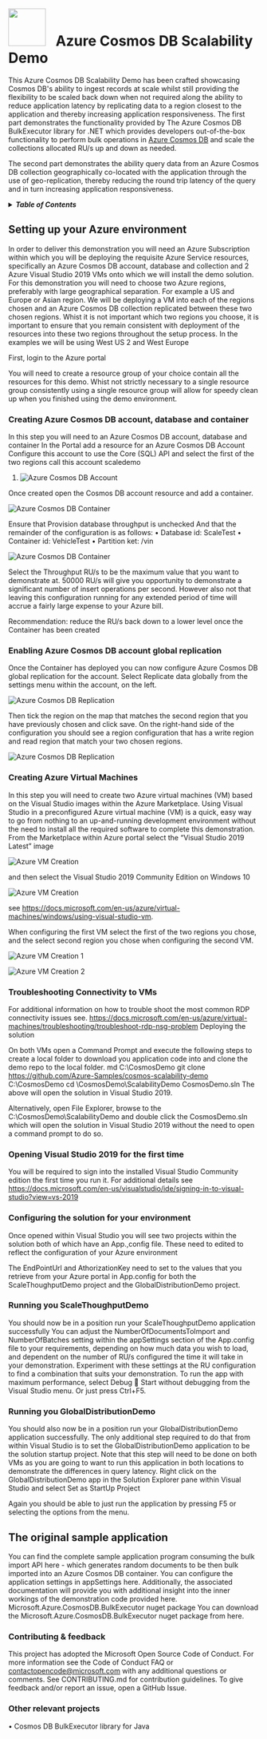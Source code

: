 <img src="https://raw.githubusercontent.com/dennyglee/azure-cosmosdb-spark/master/docs/images/azure-cosmos-db-icon.png" width="75">  &nbsp; Azure Cosmos DB Scalability Demo
==========================================

This Azure Cosmos DB Scalability Demo has been crafted showcasing Cosmos DB's ability to ingest records at scale whilst still providing the flexibility to be scaled back down when not required along the ability to reduce application latency by replicating data to a region closest to the application and thereby increasing application responsiveness.
The first part demonstrates the functionality provided by The Azure Cosmos DB BulkExecutor library for .NET which provides developers out-of-the-box functionality to perform bulk operations in [Azure Cosmos DB](http://cosmosdb.com) and scale the collections allocated RU/s up and down as needed.

The second part demonstrates the ability query data from an Azure Cosmos DB collection geographically co-located with the application through the use of geo-replication, thereby reducing the round trip latency of the query and in turn increasing application responsiveness.

<details>
<summary><strong><em>Table of Contents</em></strong></summary>

- [Setting up your environment](#Azure-Setup)
    - [Deploying your VMs](#Azure-VM-Setup)
    - [Deploying your Azure Cosmos DB account, database and container](#Azure-CosmosDB-Setup)
    - [Troubleshooting Connectivity](#Azure-NSG-Setup)
    - [Deploying the application](#Azure-App-Deployment)
    - [Scaling your collection up for Demo](#Azure-Scale)
    - [Cleaning up after your Demo](#Azure-Cleanup)
- [Performance tips](#additional-pointers)
- [Contributing & Feedback](#contributing--feedback)
- [Other relevant projects](#relevant-projects)

</details>

## Setting up your Azure environment

In order to deliver this demonstration you will need an Azure Subscription within which you will be deploying the requisite Azure Service resources, specifically an Azure Cosmos DB account, database and collection and 2 Azure Visual Studio 2019 VMs onto which we will install the demo solution.
For this demonstration you will need to choose two Azure regions, preferably with large geographical separation. For example a US and Europe or Asian region. We will be deploying a VM into each of the regions chosen and an Azure Cosmos DB collection replicated between these two chosen regions. Whist it is not important which two regions you choose, it is important to ensure that you remain consistent with deployment of the resources into these two regions throughout the setup process.
In the examples we will be using West US 2 and West Europe

First, login to the Azure portal

You will need to create a resource group of your choice contain all the resources for this demo. Whist not strictly necessary to a single resource group consistently using a single resource group will allow for speedy clean up when you finished using the demo environment.

### Creating Azure Cosmos DB account, database and container

In this step you will need to an Azure Cosmos DB account, database and container
In the Portal add a resource for an Azure Cosmos DB Account
Configure this account to use the Core (SQL) API and select the first of the two regions call this account scaledemo

 1. ![Azure Cosmos DB Account](./images/cosmosdb-account.png)

Once created open the Cosmos DB account resource and add a container.

  ![Azure Cosmos DB Container](./images/cosmosdb-container-1.png)

Ensure that Provision database throughput is unchecked 
And that the remainder of the configuration is as follows:
•	Database id: ScaleTest
•	Container id: VehicleTest
•	Partition ket: /vin

  ![Azure Cosmos DB Container](./images/cosmosdb-container-2.png)

Select the Throughput RU/s to be the maximum value that you want to demonstrate at. 50000 RU/s will give you opportunity to demonstrate a significant number of insert operations per second. However also not that leaving this configuration running for any extended period of time will accrue a fairly large expense to your Azure bill. 

Recommendation: reduce the RU/s back down to a lower level once the Container has been created 

### Enabling Azure Cosmos DB account global replication

Once the Container has deployed you can now configure Azure Cosmos DB global replication for the account.
Select Replicate data globally from the settings menu within the account, on the left.

![Azure Cosmos DB Replication](./images/cosmosdb-replicate-1.png)

Then tick the region on the map that matches the second region that you have previously chosen and click save. 
On the right-hand side of the configuration you should see a region configuration that has a write region and read region that match your two chosen regions.

![Azure Cosmos DB Replication](./images/cosmosdb-replicate-2.png)

### Creating Azure Virtual Machines

In this step you will need to create two Azure virtual machines (VM) based on the Visual Studio images within the Azure Marketplace. Using Visual Studio in a preconfigured Azure virtual machine (VM) is a quick, easy way to go from nothing to an up-and-running development environment without the need to install all the required software to complete this demonstration.
From the Marketplace within Azure portal select the “Visual Studio 2019 Latest” image 

![Azure VM Creation](./images/vm-select.png)

and then select the Visual Studio 2019 Community Edition on Windows 10

![Azure VM Creation](./images/vm-select-edition.png)

see https://docs.microsoft.com/en-us/azure/virtual-machines/windows/using-visual-studio-vm.

When configuring the first VM select the first of the two regions you chose, and the select second region you chose when configuring the second VM.

![Azure VM Creation 1](./images/vm1-config.png)

![Azure VM Creation 2](./images/vm2-config.png)

### Troubleshooting Connectivity to VMs

For additional information on how to trouble shoot the most common RDP connectivity issues see. https://docs.microsoft.com/en-us/azure/virtual-machines/troubleshooting/troubleshoot-rdp-nsg-problem
Deploying the solution

On both VMs open a Command Prompt and execute the following steps to create a local folder to download you application code into and clone the demo repo to the local folder.
    md C:\CosmosDemo
    git clone https://github.com/Azure-Samples/cosmos-scalability-demo C:\CosmosDemo
    cd \CosmosDemo\ScalabilityDemo
    CosmosDemo.sln
The above will open the solution in Visual Studio 2019.

Alternatively, open File Explorer, browse to the C:\CosmosDemo\ScalabilityDemo and double click the CosmosDemo.sln which will open the solution in Visual Studio 2019 without the need to open a command prompt to do so.

### Opening Visual Studio 2019 for the first time
You will be required to sign into the installed Visual Studio Community edition the first time you run it. For additional details see https://docs.microsoft.com/en-us/visualstudio/ide/signing-in-to-visual-studio?view=vs-2019

### Configuring the solution for your environment
Once opened within Visual Studio you will see two projects within the solution both of which have an App.,config file. These need to edited to reflect the configuration of your Azure environment 
 
The EndPointUrl and AthorizationKey need to set to the values that you retrieve from your Azure portal in App.config for both the ScaleThoughputDemo project and the GlobalDistributionDemo project.
 
### Running you ScaleThoughputDemo
You should now be in a position run your ScaleThoughputDemo application successfully 
You can adjust the NumberOfDocumentsToImport and NumberOfBatches setting within the appSettings section of the App.config file to your requirements, depending on how much data you wish to load, and dependent on the number of RU/s configured the time it will take in your demonstration. Experiment with these settings at the RU configuration to find a combination that suits your demonstration.
To run the app with maximum performance, select Debug  Start without debugging from the Visual Studio menu. Or just press Ctrl+F5.
 

### Running you GlobalDistributionDemo
You should also now be in a position run your GlobalDistributionDemo application successfully.
The only additional step required to do that from within Visual Studio is to set the GlobalDistributionDemo application to be the solution startup project.
Note that this step will need to be done on both VMs as you are going to want to run this application in both locations to demonstrate the differences in query latency.
Right click on the GlobalDistributionDemo app in the Solution Explorer pane within Visual Studio and select Set as StartUp Project
 
Again you should be able to just run the application by pressing F5 or selecting the options from the menu. 
 
## The original sample application
You can find the complete sample application program consuming the bulk import API here - which generates random documents to be then bulk imported into an Azure Cosmos DB container. You can configure the application settings in appSettings here.
Additionally, the associated documentation will provide you with additional insight into the inner workings of the demonstration code provided here.
Microsoft.Azure.CosmosDB.BulkExecutor nuget package
You can download the Microsoft.Azure.CosmosDB.BulkExecutor nuget package from here.

### Contributing & feedback
This project has adopted the Microsoft Open Source Code of Conduct. For more information see the Code of Conduct FAQ or contactopencode@microsoft.com with any additional questions or comments.
See CONTRIBUTING.md for contribution guidelines.
To give feedback and/or report an issue, open a GitHub Issue.

### Other relevant projects
•	Cosmos DB BulkExecutor library for Java
